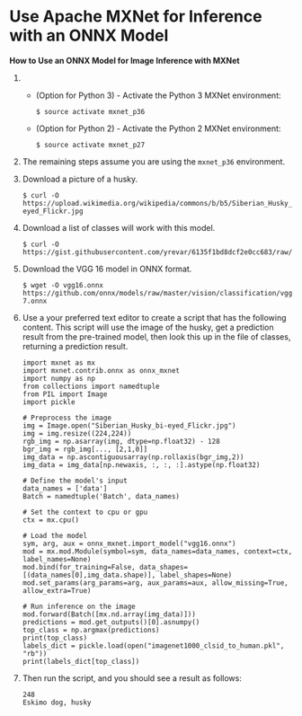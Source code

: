 # Use Apache MXNet for Inference with an ONNX Model<a name="tutorial-mxnet-inference-onnx"></a>

**How to Use an ONNX Model for Image Inference with MXNet**

1. 
   + \(Option for Python 3\) \- Activate the Python 3 MXNet environment:

     ```
     $ source activate mxnet_p36
     ```
   + \(Option for Python 2\) \- Activate the Python 2 MXNet environment:

     ```
     $ source activate mxnet_p27
     ```

1. The remaining steps assume you are using the `mxnet_p36` environment\.

1. Download a picture of a husky\.

   ```
   $ curl -O https://upload.wikimedia.org/wikipedia/commons/b/b5/Siberian_Husky_bi-eyed_Flickr.jpg
   ```

1. Download a list of classes will work with this model\.

   ```
   $ curl -O https://gist.githubusercontent.com/yrevar/6135f1bd8dcf2e0cc683/raw/d133d61a09d7e5a3b36b8c111a8dd5c4b5d560ee/imagenet1000_clsid_to_human.pkl
   ```
   
1. Download the VGG 16 model in ONNX format\.

   ```
   $ wget -O vgg16.onnx https://github.com/onnx/models/raw/master/vision/classification/vgg/model/vgg16-7.onnx
   ```

1. Use a your preferred text editor to create a script that has the following content\. This script will use the image of the husky, get a prediction result from the pre\-trained model, then look this up in the file of classes, returning a prediction result\.

   ```
   import mxnet as mx
   import mxnet.contrib.onnx as onnx_mxnet
   import numpy as np
   from collections import namedtuple
   from PIL import Image
   import pickle
   
   # Preprocess the image
   img = Image.open("Siberian_Husky_bi-eyed_Flickr.jpg")
   img = img.resize((224,224))
   rgb_img = np.asarray(img, dtype=np.float32) - 128
   bgr_img = rgb_img[..., [2,1,0]]
   img_data = np.ascontiguousarray(np.rollaxis(bgr_img,2))
   img_data = img_data[np.newaxis, :, :, :].astype(np.float32)
   
   # Define the model's input
   data_names = ['data']
   Batch = namedtuple('Batch', data_names)
   
   # Set the context to cpu or gpu
   ctx = mx.cpu()
   
   # Load the model
   sym, arg, aux = onnx_mxnet.import_model("vgg16.onnx")
   mod = mx.mod.Module(symbol=sym, data_names=data_names, context=ctx, label_names=None)
   mod.bind(for_training=False, data_shapes=[(data_names[0],img_data.shape)], label_shapes=None)
   mod.set_params(arg_params=arg, aux_params=aux, allow_missing=True, allow_extra=True)
   
   # Run inference on the image
   mod.forward(Batch([mx.nd.array(img_data)]))
   predictions = mod.get_outputs()[0].asnumpy()
   top_class = np.argmax(predictions)
   print(top_class)
   labels_dict = pickle.load(open("imagenet1000_clsid_to_human.pkl", "rb"))
   print(labels_dict[top_class])
   ```

1. Then run the script, and you should see a result as follows:

   ```
   248
   Eskimo dog, husky
   ```
